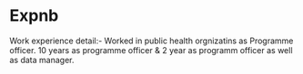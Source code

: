 # Expnb
Work experience detail:- Worked in public health orgnizatins as Programme officer. 10 years as programme officer & 2 year as programm officer as well as data manager.
